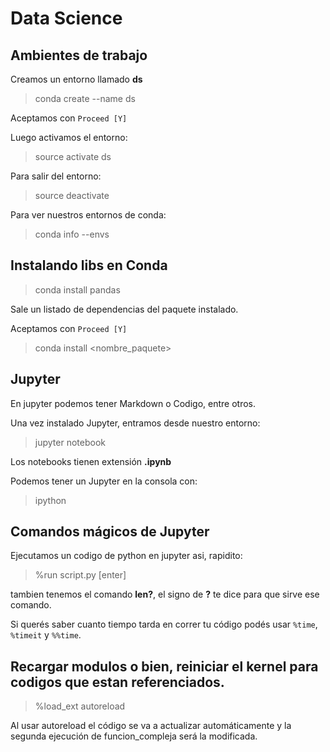 # Data Science 

## Ambientes de trabajo

Creamos un entorno llamado **ds** 

> conda create --name ds

Aceptamos con `Proceed [Y]`

Luego activamos el entorno:

> source activate ds


Para salir del entorno:

> source deactivate

Para ver nuestros entornos de conda:

> conda info --envs


## Instalando libs en Conda

> conda install pandas

Sale un listado de dependencias del paquete instalado.

Aceptamos con `Proceed [Y]`

> conda install <nombre_paquete>


## Jupyter

En jupyter podemos tener Markdown o Codigo, entre otros.

Una vez instalado Jupyter, entramos desde nuestro entorno:

> jupyter notebook

Los notebooks tienen extensión **.ipynb**

Podemos tener un Jupyter en la consola con:

> ipython


## Comandos mágicos de Jupyter

Ejecutamos un codigo de python en jupyter asi, rapidito:

> %run script.py [enter]

tambien tenemos el comando **len?**, el signo de **?** te dice para que sirve ese comando.

Si querés saber cuanto tiempo tarda en correr tu código podés usar `%time`, `%timeit` y `%%time`.


## Recargar modulos o bien, reiniciar el kernel para codigos que estan referenciados.

> %load_ext autoreload

Al usar autoreload el código se va a actualizar automáticamente y la segunda ejecución de funcion_compleja será la modificada.
